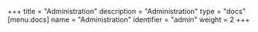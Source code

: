 +++
title = "Administration"
description = "Administration"
type = "docs"
[menu.docs]
name = "Administration"
identifier = "admin"
weight = 2
+++


